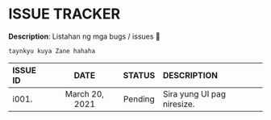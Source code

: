 # ISSUE TRACKER

**Description**:  Listahan ng mga bugs / issues 🐞

```
taynkyu kuya Zane hahaha
```

ISSUE ID                |DATE                    |STATUS	               |DESCRIPTION
:-----------------------|:----------------------:|:---------------------:|:------------------------
i001.                   |March 20, 2021          |Pending                |Sira yung UI pag niresize.
